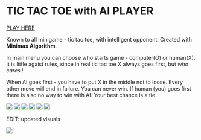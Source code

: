 # TIC TAC TOE with AI PLAYER
[PLAY HERE](https://containedx.itch.io/tic-tac-toe-ai)

Known to all minigame - tic tac toe, with intelligent opponent. Created with **Minimax Algorithm**. 

In main menu you can choose who starts game - computer(O) or human(X). It is little agaist rules, since in real tic tac toe X always goes first, but *who cares* !

When AI goes first - you have to put X in the middle not to loose. Every other move will end in failure. You can never win.
If human (you) goes first there is also no way to win with AI. Your best chance is a tie. 

![](tic_tac_toe_ai/presentation/game0.gif)
![](tic_tac_toe_ai/presentation/game1.gif)
![](tic_tac_toe_ai/presentation/game2.gif)
![](tic_tac_toe_ai/presentation/game3.gif)
![](tic_tac_toe_ai/presentation/game4.gif)
![](tic_tac_toe_ai/presentation/game5.gif)


EDIT:
updated visuals

![](tic_tac_toe_ai/presentation/edit.gif)
